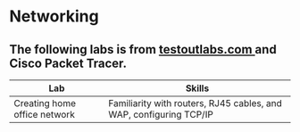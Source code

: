 # Networking

<h2> The following labs is from <a <a href="https://www.testout.com/labsim">testoutlabs.com
</a> 
  and Cisco Packet Tracer.
</h2> 


|Lab|Skills|
|----|------|
|Creating home office network|Familiarity with routers, RJ45 cables, and WAP, configuring TCP/IP|
